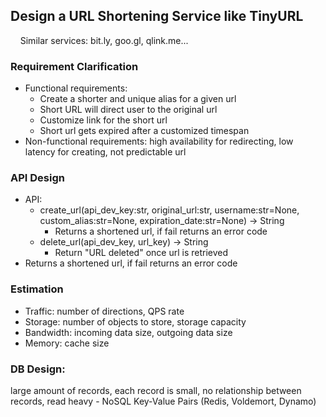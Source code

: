 ## Design a URL Shortening Service like TinyURL
&nbsp;&nbsp;&nbsp;&nbsp;Similar services: bit.ly, goo.gl, qlink.me...
### Requirement Clarification
- Functional requirements:
  - Create a shorter and unique alias for a given url
  - Short URL will direct user to the original url
  - Customize link for the short url
  - Short url gets expired after a customized timespan
- Non-functional requirements: high availability for redirecting, low latency for creating, not predictable url
### API Design
- API: 
  - create_url(api_dev_key:str, original_url:str, username:str=None, custom_alias:str=None, expiration_date:str=None) -> String
    - Returns a shortened url, if fail returns an error code
  - delete_url(api_dev_key, url_key) -> String
    - Return "URL deleted" once url is retrieved
- Returns a shortened url, if fail returns an error code
### Estimation
- Traffic: number of directions, QPS rate
- Storage: number of objects to store, storage capacity
- Bandwidth: incoming data size, outgoing data size
- Memory: cache size
### DB Design: 
large amount of records, each record is small, no relationship between records, read heavy - NoSQL Key-Value Pairs (Redis, Voldemort, Dynamo)